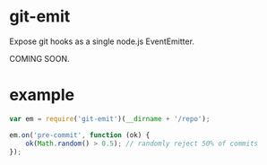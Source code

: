 git-emit
========

Expose git hooks as a single node.js EventEmitter.

COMING SOON.

example
=======

``` js
var em = require('git-emit')(__dirname + '/repo');

em.on('pre-commit', function (ok) {
    ok(Math.random() > 0.5); // randomly reject 50% of commits
});
```
